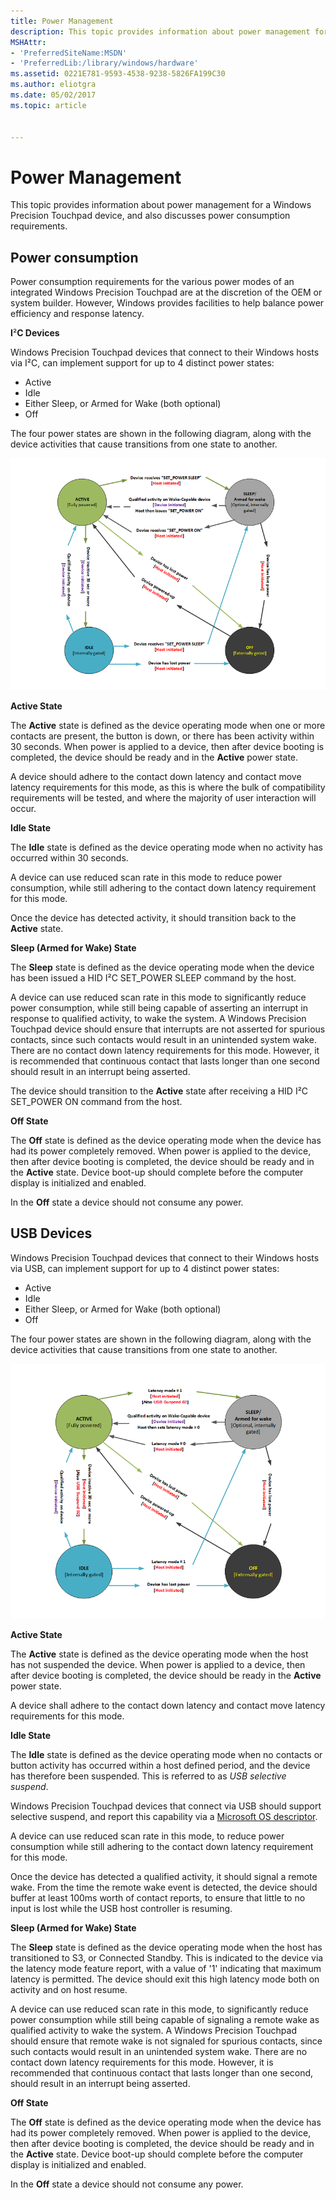 ```yaml
---
title: Power Management
description: This topic provides information about power management for a Windows Precision Touchpad device, and also discusses power consumption requirements.
MSHAttr:
- 'PreferredSiteName:MSDN'
- 'PreferredLib:/library/windows/hardware'
ms.assetid: 0221E781-9593-4538-9238-5826FA199C30
ms.author: eliotgra
ms.date: 05/02/2017
ms.topic: article


---
```


# Power Management


This topic provides information about power management for a Windows Precision Touchpad device, and also discusses power consumption requirements.

## Power consumption


Power consumption requirements for the various power modes of an integrated Windows Precision Touchpad are at the discretion of the OEM or system builder. However, Windows provides facilities to help balance power efficiency and response latency.

**I**²**C Devices**

Windows Precision Touchpad devices that connect to their Windows hosts via I²C, can implement support for up to 4 distinct power states:

-   Active
-   Idle
-   Either Sleep, or Armed for Wake (both optional)
-   Off

The four power states are shown in the following diagram, along with the device activities that cause transitions from one state to another.

![diagram of the four power states for a windows precision touchpad device connected via i2c. diagram also shows the device activities that cause transitions between states.](../images/pen-i2c-pwrstates.png)

**Active State**

The **Active** state is defined as the device operating mode when one or more contacts are present, the button is down, or there has been activity within 30 seconds. When power is applied to a device, then after device booting is completed, the device should be ready and in the **Active** power state.

A device should adhere to the contact down latency and contact move latency requirements for this mode, as this is where the bulk of compatibility requirements will be tested, and where the majority of user interaction will occur.

**Idle State**

The **Idle** state is defined as the device operating mode when no activity has occurred within 30 seconds.

A device can use reduced scan rate in this mode to reduce power consumption, while still adhering to the contact down latency requirement for this mode.

Once the device has detected activity, it should transition back to the **Active** state.

**Sleep (Armed for Wake) State**

The **Sleep** state is defined as the device operating mode when the device has been issued a HID I²C SET\_POWER SLEEP command by the host.

A device can use reduced scan rate in this mode to significantly reduce power consumption, while still being capable of asserting an interrupt in response to qualified activity, to wake the system. A Windows Precision Touchpad device should ensure that interrupts are not asserted for spurious contacts, since such contacts would result in an unintended system wake. There are no contact down latency requirements for this mode. However, it is recommended that continuous contact that lasts longer than one second should result in an interrupt being asserted.

The device should transition to the **Active** state after receiving a HID I²C SET\_POWER ON command from the host.

**Off State**

The **Off** state is defined as the device operating mode when the device has had its power completely removed. When power is applied to the device, then after device booting is completed, the device should be ready and in the **Active** state. Device boot-up should complete before the computer display is initialized and enabled.

In the **Off** state a device should not consume any power.

## USB Devices


Windows Precision Touchpad devices that connect to their Windows hosts via USB, can implement support for up to 4 distinct power states:

-   Active
-   Idle
-   Either Sleep, or Armed for Wake (both optional)
-   Off

The four power states are shown in the following diagram, along with the device activities that cause transitions from one state to another.

![diagram of the four power states for a windows precision touchpad device connected via usb. diagram also shows the device activities that cause transitions between states.](../images/pen-usb-pwrstates.png)

**Active State**

The **Active** state is defined as the device operating mode when the host has not suspended the device. When power is applied to a device, then after device booting is completed, the device should be ready in the **Active** power state.

A device shall adhere to the contact down latency and contact move latency requirements for this mode.

**Idle State**

The **Idle** state is defined as the device operating mode when no contacts or button activity has occurred within a host defined period, and the device has therefore been suspended. This is referred to as *USB selective suspend*.

Windows Precision Touchpad devices that connect via USB should support selective suspend, and report this capability via a [Microsoft OS descriptor](https://msdn.microsoft.com/library/windows/hardware/gg463179).

A device can use reduced scan rate in this mode, to reduce power consumption while still adhering to the contact down latency requirement for this mode.

Once the device has detected a qualified activity, it should signal a remote wake. From the time the remote wake event is detected, the device should buffer at least 100ms worth of contact reports, to ensure that little to no input is lost while the USB host controller is resuming.

**Sleep (Armed for Wake) State**

The **Sleep** state is defined as the device operating mode when the host has transitioned to S3, or Connected Standby. This is indicated to the device via the latency mode feature report, with a value of '1' indicating that maximum latency is permitted. The device should exit this high latency mode both on activity and on host resume.

A device can use reduced scan rate in this mode, to significantly reduce power consumption while still being capable of signaling a remote wake as qualified activity to wake the system. A Windows Precision Touchpad should ensure that remote wake is not signaled for spurious contacts, since such contacts would result in an unintended system wake. There are no contact down latency requirements for this mode. However, it is recommended that continuous contact that lasts longer than one second, should result in an interrupt being asserted.

**Off State**

The **Off** state is defined as the device operating mode when the device has had its power completely removed. When power is applied to the device, then after device booting is completed, the device should be ready and in the **Active** state. Device boot-up should complete before the computer display is initialized and enabled.

In the **Off** state a device should not consume any power.

 

 






